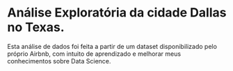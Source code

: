 # Análise Exploratória da cidade Dallas no Texas.
Esta análise de dados foi feita a partir de um dataset disponibilizado pelo próprio Airbnb, com intuito de aprendizado e melhorar meus conhecimentos sobre Data Science.
